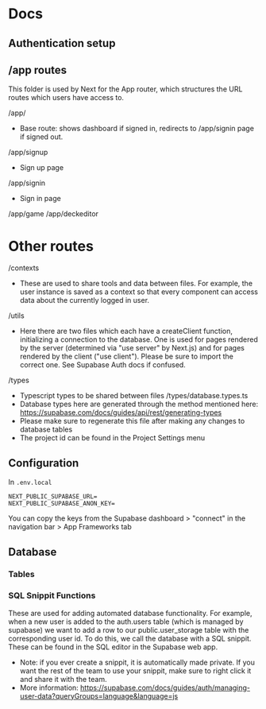 # Docs

## Authentication setup

## /app routes
This folder is used by Next for the App router, which structures the URL routes which users have access to.

/app/
- Base route: shows dashboard if signed in, redirects to /app/signin page if signed out.

/app/signup
- Sign up page

/app/signin
- Sign in page

/app/game
/app/deckeditor

# Other routes

/contexts
- These are used to share tools and data between files. For example, the user instance is saved as a context so that every component can access data about the currently logged in user.

/utils
- Here there are two files which each have a createClient function, initializing a connection to the database. One is used for pages rendered by the server (determined via "use server" by Next.js) and for pages rendered by the client ("use client"). Please be sure to import the correct one. See Supabase Auth docs if confused.

/types
- Typescript types to be shared between files
/types/database.types.ts
- Database types here are generated through the method mentioned here: https://supabase.com/docs/guides/api/rest/generating-types
- Please make sure to regenerate this file after making any changes to database tables
- The project id can be found in the Project Settings menu

## Configuration
In `.env.local`

```
NEXT_PUBLIC_SUPABASE_URL=
NEXT_PUBLIC_SUPABASE_ANON_KEY=
```

You can copy the keys from the Supabase dashboard > "connect" in the navigation bar > App Frameworks tab

## Database
### Tables

### SQL Snippit Functions
These are used for adding automated database functionality. For example, when a new user is added to the auth.users table (which is managed by supabase) we want to add a row to our public.user_storage table with the corresponding user id. To do this, we call the database with a SQL snippit. These can be found in the SQL editor in the Supabase web app.
- Note: if you ever create a snippit, it is automatically made private. If you want the rest of the team to use your snippit, make sure to right click it and share it with the team.
- More information: https://supabase.com/docs/guides/auth/managing-user-data?queryGroups=language&language=js
